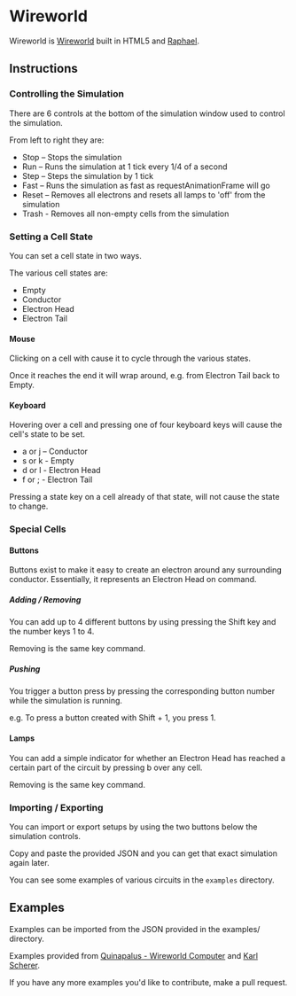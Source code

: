 Wireworld
=========
Wireworld is [Wireworld](http://en.wikipedia.org/wiki/Wireworld) built in HTML5 and [Raphael](http://raphaeljs.com/).

Instructions
------------
### Controlling the Simulation
There are 6 controls at the bottom of the simulation window used to control the simulation.

From left to right they are:
 - Stop – Stops the simulation
 - Run – Runs the simulation at 1 tick every 1/4 of a second
 - Step – Steps the simulation by 1 tick
 - Fast – Runs the simulation as fast as requestAnimationFrame will go
 - Reset – Removes all electrons and resets all lamps to 'off' from the simulation
 - Trash - Removes all non-empty cells from the simulation

### Setting a Cell State
You can set a cell state in two ways.

The various cell states are:
 - Empty
 - Conductor
 - Electron Head
 - Electron Tail

#### Mouse
Clicking on a cell with cause it to cycle through the various states.

Once it reaches the end it will wrap around, e.g. from Electron Tail back to Empty.

#### Keyboard
Hovering over a cell and pressing one of four keyboard keys will cause the cell's state to be set.

 - a or j – Conductor
 - s or k - Empty
 - d or l - Electron Head
 - f or ; - Electron Tail

Pressing a state key on a cell already of that state, will not cause the state to change.

### Special Cells
#### Buttons
Buttons exist to make it easy to create an electron around any surrounding conductor. Essentially, it represents an Electron Head on command.

##### Adding / Removing
You can add up to 4 different buttons by using pressing the Shift key and the number keys 1 to 4.

Removing is the same key command.

##### Pushing
You trigger a button press by pressing the corresponding button number while the simulation is running.

e.g. To press a button created with Shift + 1, you press 1.

#### Lamps
You can add a simple indicator for whether an Electron Head has reached a certain part of the circuit by pressing b over any cell.

Removing is the same key command.

### Importing / Exporting
You can import or export setups by using the two buttons below the simulation controls.

Copy and paste the provided JSON and you can get that exact simulation again later.

You can see some examples of various circuits in the `examples` directory.

Examples
--------
Examples can be imported from the JSON provided in the examples/ directory.

Examples provided from [Quinapalus - Wireworld Computer](http://www.quinapalus.com/wi-index.html) and [Karl Scherer](http://karlscherer.com/Wireworld.html).

If you have any more examples you'd like to contribute, make a pull request.